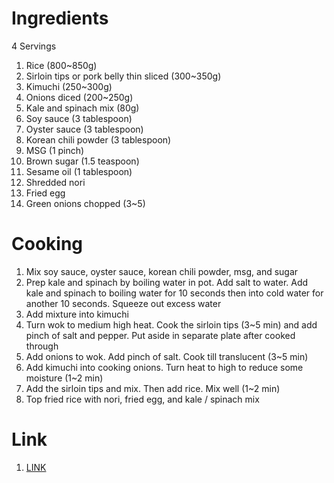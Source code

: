 # Ingredients

4 Servings

1. Rice (800~850g)
2. Sirloin tips or pork belly thin sliced (300~350g)
3. Kimuchi (250~300g)
4. Onions diced (200~250g)
5. Kale and spinach mix (80g)
6. Soy sauce (3 tablespoon)
7. Oyster sauce (3 tablespoon)
8. Korean chili powder (3 tablespoon)
9. MSG (1 pinch)
10. Brown sugar (1.5 teaspoon)
11. Sesame oil (1 tablespoon)
12. Shredded nori
13. Fried egg
14. Green onions chopped (3~5)

# Cooking

1. Mix soy sauce, oyster sauce, korean chili powder, msg, and sugar
2. Prep kale and spinach by boiling water in pot. Add salt to water. Add kale and spinach to boiling water for 10 seconds then into cold water for another 10 seconds. Squeeze out excess water
3. Add mixture into kimuchi
4. Turn wok to medium high heat. Cook the sirloin tips (3~5 min) and add pinch of salt and pepper. Put aside in separate plate after cooked through
5. Add onions to wok. Add pinch of salt. Cook till translucent (3~5 min)
6. Add kimuchi into cooking onions. Turn heat to high to reduce some moisture (1~2 min)
7. Add the sirloin tips and mix. Then add rice. Mix well (1~2 min)
8. Top fried rice with nori, fried egg, and kale / spinach mix

# Link

1. [LINK](https://aaronandclaire.com/3-ways-to-enjoy-kimchi-fried-rice/)
